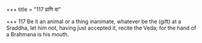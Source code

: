 +++
title = "117 प्राणि वा"

+++
117	Be it an animal or a thing inanimate, whatever be the (gift) at a Sraddha, let him not, having just accepted it, recite the Veda; for the hand of a Brahmana is his mouth.